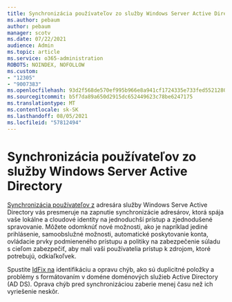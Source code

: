 ```yaml
---
title: Synchronizácia používateľov zo služby Windows Server Active Directory
ms.author: pebaum
author: pebaum
manager: scotv
ms.date: 07/22/2021
audience: Admin
ms.topic: article
ms.service: o365-administration
ROBOTS: NOINDEX, NOFOLLOW
ms.custom:
- "12305"
- "9007383"
ms.openlocfilehash: 93d2f568de570ef995b966e8a941cf1724335e733fed5521280396516437d698
ms.sourcegitcommit: b5f7da89a650d2915dc652449623c78be6247175
ms.translationtype: MT
ms.contentlocale: sk-SK
ms.lasthandoff: 08/05/2021
ms.locfileid: "57812494"
---
```

# <a name="sync-users-from-your-windows-server-active-directory"></a>Synchronizácia používateľov zo služby Windows Server Active Directory

[Synchronizácia používateľov z](https://admin.microsoft.com/AdminPortal/Home#/featureexplorer/security/Identity) adresára služby Windows Serve Active Directory vás presmeruje na zapnutie synchronizácie adresárov, ktorá spája vaše lokálne a cloudové identity na jednoduchší prístup a zjednodušené spravovanie. Môžete odomknúť nové možnosti, ako je napríklad jediné prihlásenie, samoobslužné možnosti, automatické poskytovanie konta, ovládacie prvky podmieneného prístupu a politiky na zabezpečenie súladu s cieľom zabezpečiť, aby mali vaši používatelia prístup k zdrojom, ktoré potrebujú, odkiaľkoľvek. 

Spustite [IdFix na](https://admin.microsoft.com/Adminportal/Home?source=applauncher#/modernonboarding/IdentityWizard) identifikáciu a opravu chýb, ako sú duplicitné položky a problémy s formátovaním v doméne doménových služieb Active Directory (AD DS). Oprava chýb pred synchronizáciou zaberie menej času než ich vyriešenie neskôr.


